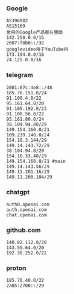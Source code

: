 ### Google
```
AS396982
AS15169
常用的Google产品都在里面
142.250.0.0/15
2607:f8b0::/32
googlevideo用于YouTube内
173.194.0.0/16 
74.125.0.0/16
```
### telegram
```
2001:67c:4e8::/48
185.76.151.0/24
91.108.4.0/22
95.161.64.0/20
91.105.192.0/23
91.108.56.0/22
95.161.80.0/24
38.104.94.80/29
149.154.160.0/21
109.239.140.0/24
154.18.3.144/29
149.14.143.72/29
38.104.94.8/29
154.18.33.40/29
149.154.168.0/21 #main
149.14.143.56/29
149.11.201.16/29
149.11.200.184/29
```
### chatgpt
```
auth0.openai.com
auth.openai.com
chat.openai.com
```
### github.com
```
140.82.112.0/20
143.55.64.0/20
192.30.252.0/22
```
### proton
```
185.70.40.0/22
2a05:2700::/29
```
